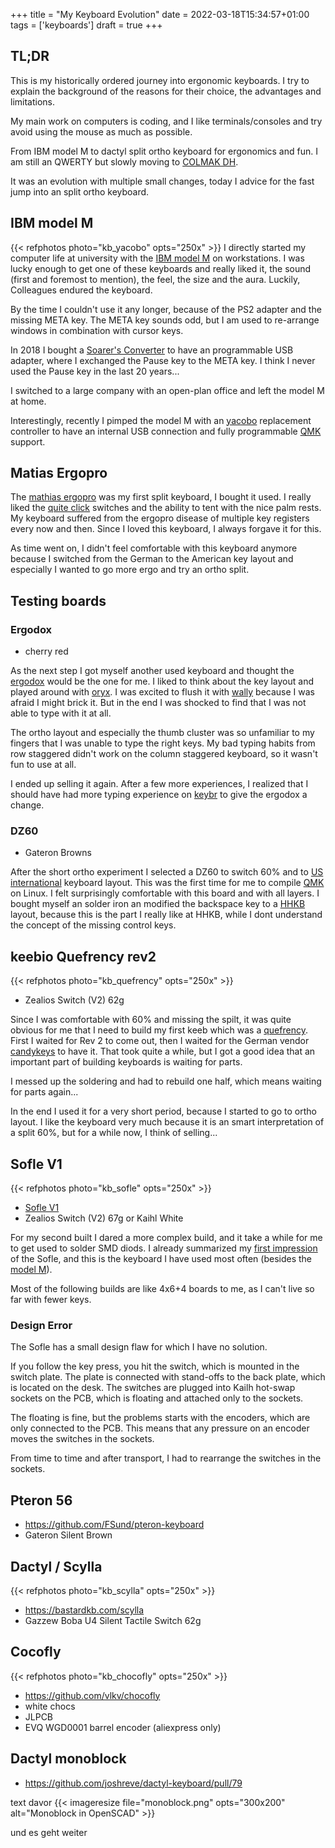 +++
title = "My Keyboard Evolution"
date = 2022-03-18T15:34:57+01:00
tags = ['keyboards']
draft = true
+++


## TL;DR
This is my historically ordered journey into ergonomic keyboards. I try to explain the background of the reasons for their choice, the advantages and limitations.

My main work on computers is coding, and I like terminals/consoles and try avoid using the mouse as much as possible.

From IBM model M to dactyl split ortho keyboard for ergonomics and fun. I am still an QWERTY but slowly moving to [COLMAK DH](https://colemakmods.github.io/mod-dh/keyboards.html#matrix-keyboards).

It was an evolution with multiple small changes, today I advice for the fast jump into an split ortho keyboard.


## IBM model M
{{< refphotos photo="kb_yacobo"  opts="250x" >}} 
I directly started my computer life at university with the [IBM model M](https://en.wikipedia.org/wiki/Model_M_keyboard) on workstations. 
I was lucky enough to get one of these keyboards and really liked it, the sound (first and foremost to mention), the feel, the size and the aura.
Luckily, Colleagues endured the keyboard. 

By the time I couldn't use it any longer, because of the PS2 adapter and the missing META key. The META key sounds odd, but I am used to re-arrange windows  in combination with cursor keys. 

In 2018 I bought a [Soarer's Converter](https://deskthority.net/viewtopic.php?f=7&t=2510&start=) to have an programmable USB adapter, where I exchanged the Pause key to the META key. I think I never used the Pause key in the last 20 years...

I switched to a large company with an open-plan office and left the model M at home. 

Interestingly, recently I pimped the model M with an [yacobo](https://github.com/sje-mse/yacobo) replacement controller to have an internal USB connection and fully programmable [QMK](https://docs.qmk.fm) support.


## Matias Ergopro
The [mathias ergopro](https://matias.ca/ergopro/pc/) was my first split keyboard,  I bought it used. I really liked the [quite click](https://matias.ca/switches/quiet/) switches and the ability to tent with the nice palm rests. 
My keyboard suffered from the ergopro disease of multiple key registers every now and then. Since I loved this keyboard, I always forgave it for this.

As time went on, I didn't feel comfortable with this keyboard anymore because I switched from the German to the American key layout and especially I wanted to go more ergo and try an ortho split. 


## Testing boards




### Ergodox
* cherry red
  
As the next step I got myself another used keyboard and thought the [ergodox](https://www.ergodox.io/) would be the one for me. I liked to think about the key layout and played around with [oryx](https://configure.zsa.io/ergodox-ez/layouts/default/latest/0). I was excited to flush it with [wally](https://ergodox-ez.com/pages/wally) because I was afraid I might brick it. 
But in the end I was shocked to find that I was not able to type with it at all.

The ortho layout and especially the thumb cluster was so unfamiliar to my fingers that I was unable to type the right keys. My bad typing habits from row staggered didn't work on the column staggered keyboard, so it wasn't fun to use at all. 

I ended up selling it again. After a few more experiences, I realized that I should have had more typing experience on [keybr](https://keybr.com) to give the ergodox a change. 



### DZ60 
* Gateron Browns
  
After the short ortho experiment I selected a DZ60 to switch 60% and to [US international](https://en.wikipedia.org/wiki/QWERTY#US-International) keyboard layout. This was the first time for me to compile [QMK](https://docs.qmk.fm) on Linux. I felt surprisingly comfortable with this board and with all layers. I bought myself an solder iron an modified the backspace key to a [HHKB](https://www.hhkeyboard.com/d) layout, because this is the part I really like at HHKB, while I dont understand the concept of the missing control keys.

## keebio Quefrency rev2

{{< refphotos photo="kb_quefrency"  opts="250x" >}} 

* Zealios Switch (V2) 62g


Since I was comfortable with 60% and missing the spilt, it was quite obvious for me that I need to build my first keeb which was a [quefrency](https://keeb.io/collections/quefrency-split-staggered-65-keyboard). First I waited for Rev 2 to come out, then I waited for the German vendor [candykeys](https://candykeys.com/) to have it. That took quite a while, but I got a good idea that an important part of building keyboards is waiting for parts.

I messed up the soldering and had to rebuild one half, which means waiting for parts again...

In the end I used it for a very short period, because I started to go to ortho layout. 
I like the keyboard very much because it is an smart interpretation of a split 60%, but for a while now, I think of selling...

## Sofle V1

{{< refphotos photo="kb_sofle"  opts="250x" >}} 

* [Sofle V1](https://josefadamcik.github.io/SofleKeyboard/)
* Zealios Switch (V2) 67g or Kaihl White

For my second built I dared a more complex build, and it take a while for me to get used to solder SMD diods. I already summarized my [first impression](/posts/thoughts_soflev1) of the Sofle, and this is the keyboard I have used most often (besides the [model M](#ibm-model-m)).

Most of the following builds are like 4x6+4 boards to me, as I can't live so far with fewer keys.

### Design Error
The Sofle has a small design flaw for which I have no solution. 

If you follow the key press, you hit the switch, which is mounted in the switch plate. The plate is connected with stand-offs to the back plate, which is located on the desk. The switches are plugged into Kailh hot-swap sockets on the PCB, which is floating and attached only to the sockets.

The floating is fine, but the problems starts with the encoders, which are only connected to the PCB. This means that any pressure on an encoder moves the switches in the sockets. 

From time to time and after transport, I had to rearrange the switches in the sockets.


## Pteron 56
* https://github.com/FSund/pteron-keyboard
* Gateron Silent Brown

## Dactyl / Scylla
{{< refphotos photo="kb_scylla"  opts="250x" >}} 

* https://bastardkb.com/scylla
* Gazzew Boba U4 Silent Tactile Switch 62g


## Cocofly
{{< refphotos photo="kb_chocofly"  opts="250x" >}} 
* https://github.com/vlkv/chocofly
* white chocs
* JLPCB 
* EVQ WGD0001 barrel encoder  (aliexpress only)

## Dactyl monoblock
* https://github.com/joshreve/dactyl-keyboard/pull/79
<!--  ![](monoblock.png)  -->

text davor
{{< imageresize file="monoblock.png" opts="300x200" alt="Monoblock in OpenSCAD" >}}

<!--  {{/*  < imageresize file="/photos/chicago-us/chicago-us.jpg" opts="366x200"  >  */}} --> 


und es geht weiter